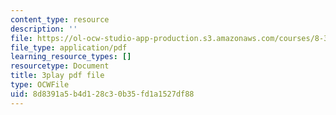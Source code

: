 ```yaml
---
content_type: resource
description: ''
file: https://ol-ocw-studio-app-production.s3.amazonaws.com/courses/8-333-statistical-mechanics-i-statistical-mechanics-of-particles-fall-2013/8d8391a5b4d128c30b35fd1a1527df88_34lmLIYpkYQ.pdf
file_type: application/pdf
learning_resource_types: []
resourcetype: Document
title: 3play pdf file
type: OCWFile
uid: 8d8391a5-b4d1-28c3-0b35-fd1a1527df88
---
```

